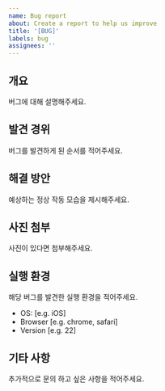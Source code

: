 ```yaml
---
name: Bug report
about: Create a report to help us improve
title: '[BUG]'
labels: bug
assignees: ''
---
```

## 개요

버그에 대해 설명해주세요.

## 발견 경위

버그를 발견하게 된 순서를 적어주세요.

## 해결 방안

예상하는 정상 작동 모습을 제시해주세요.

## 사진 첨부

사진이 있다면 첨부해주세요.

## 실행 환경

해당 버그를 발견한 실행 환경을 적어주세요.

- OS: [e.g. iOS]
- Browser [e.g. chrome, safari]
- Version [e.g. 22]

## 기타 사항

추가적으로 문의 하고 싶은 사항을 적어주세요.
